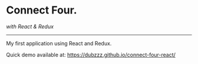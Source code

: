 # Connect Four.

_with React & Redux_

---

My first application using React and Redux.

Quick demo available at: https://dubzzz.github.io/connect-four-react/
